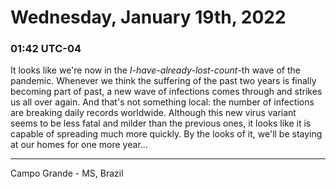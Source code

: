 # Wednesday, January 19th, 2022

### 01:42 UTC-04

It looks like we're now in the _I-have-already-lost-count_-th wave of the pandemic.
Whenever we think the suffering of the past two years is finally becoming part of
past, a new wave of infections comes through and strikes us all over again. And
that's not something local: the number of infections are breaking daily records
worldwide. Although this new virus variant seems to be less fatal and milder than
the previous ones, it looks like it is capable of spreading much more quickly. By
the looks of it, we'll be staying at our homes for one more year...

---

Campo Grande - MS, Brazil
